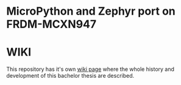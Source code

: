 # MicroPython and Zephyr port on FRDM-MCXN947

# WIKI
This repository has it's own [wiki page](https://github.com/Padrition/FRDM_MCXN947/wiki)
where the whole history and development of this bachelor thesis are described.
